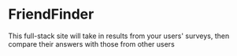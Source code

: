 # FriendFinder
This full-stack site will take in results from your users' surveys, then compare their answers with those from other users
